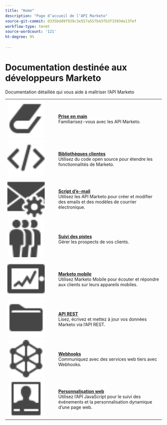 ```yaml
---
title: "Home"
description: "Page d’accueil de l’API Marketo"
source-git-commit: d335bdd9f939c3e557a557b43fb3f33934e13fef
workflow-type: tm+mt
source-wordcount: '121'
ht-degree: 9%

---
```



# Documentation destinée aux développeurs Marketo

Documentation détaillée qui vous aide à maîtriser l’API Marketo

<table>
  <tr>
    <td width="150"><img alt="Prise en main" src="assets/Smock_Book_18_N.svg" width="120px"/></td>
    <td><a href="getting-started.md"><strong>Prise en main</strong></a>
      <div>Familiarisez-vous avec les API Marketo.</div></td>
  </tr>
  <tr>
    <td><img alt="Bibliothèques clientes" src="assets/Smock_Code_18_N.svg" width="120px"></td>
    <td><a href="https://github.com/Marketo/Community-Supported-Client-Libraries"><strong>Bibliothèques clientes</strong></a>
      <div>Utilisez du code open source pour étendre les fonctionnalités de Marketo.</div></td>
  </tr>
  <tr>
    <td width="150px"><img alt="Script de l'e-mail" src="assets/Smock_EmailGear_18_N.svg" width="120px"/></td>
    <td><a href="rest-api/emails.md"><strong>Script d’e-mail</strong></a>
      <div>Utilisez les API Marketo pour créer et modifier des emails et des modèles de courrier électronique.</div></td>
  </tr>
  <tr>
    <td width="150px"><img alt="Suivi du lead" src="assets/Smock_PeopleGroup_18_N.svg" width="120px"></td>
    <td><a href="javascript-api/lead-tracking.md"><strong>Suivi des pistes</strong></a><br>
      <div>Gérer les prospects de vos clients.</div></td>
  </tr>
  <tr>
    <td width="150px"><img alt="Marketo mobile" src="assets/Smock_MobileServices_18_N.svg" width="120px"/></td>
    <td><a href="mobile/mobile.md"><strong>Marketo mobile</strong></a>
      <div>Utilisez Marketo Mobile pour écouter et répondre aux clients sur leurs appareils mobiles.</div></td>
  </tr>
  <tr>
    <td width="150"><img alt="API REST" src="assets/Smock_AppleFiles_18_N.svg" width="120px"/></td>
    <td><a href="https://developer.adobe.com/marketo-apis/"><strong>API REST</strong></a>
      <div>Lisez, écrivez et mettez à jour vos données Marketo via l’API REST.</div></td>
  </tr>
  <tr>
    <td width="150px"><img alt="Webhooks" src="assets/Smock_SocialNetwork_18_N.svg" width="120px"/></td>
    <td><a href="webhooks/webhooks.md"><strong>Webhooks</strong></a>
      <div>Communiquez avec des services web tiers avec Webhooks.</div></td>
  </tr>
  <tr>
    <td width="150px"><img alt="Personnalisation Web" src="assets/Smock_PersonalizationField_18_N.svg" width="120px"></td>
    <td><a href="javascript-api/web-personalization.md"><strong>Personnalisation web</strong></a>
      <div>Utilisez l’API JavaScript pour le suivi des événements et la personnalisation dynamique d’une page web.</div></td>
  </tr>
</table>
